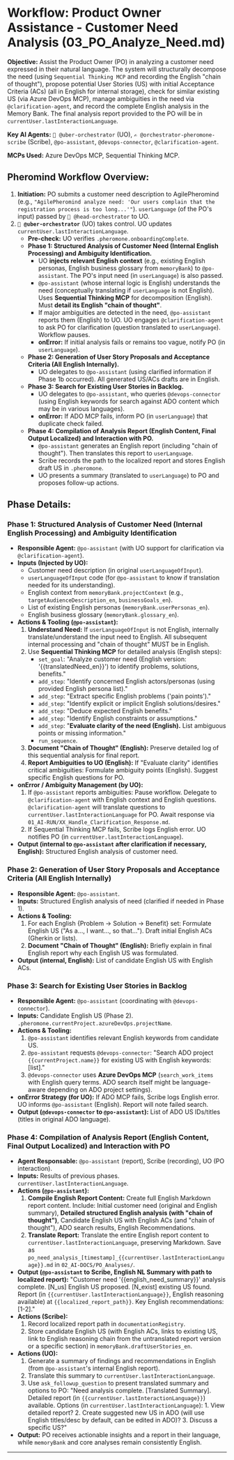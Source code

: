 # Workflow: Product Owner Assistance - Customer Need Analysis (03_PO_Analyze_Need.md)

**Objective:** Assist the Product Owner (PO) in analyzing a customer need expressed in their natural language. The system will structurally decompose the need (using `Sequential Thinking MCP` and recording the English "chain of thought"), propose potential User Stories (US) with initial Acceptance Criteria (ACs) (all in English for internal storage), check for similar existing US (via Azure DevOps MCP), manage ambiguities in the need via `@clarification-agent`, and record the complete English analysis in the Memory Bank. The final analysis report provided to the PO will be in `currentUser.lastInteractionLanguage`.

**Key AI Agents:** `🧐 @uber-orchestrator` (UO), `✍️ @orchestrator-pheromone-scribe` (Scribe), `@po-assistant`, `@devops-connector`, `@clarification-agent`.

**MCPs Used:** Azure DevOps MCP, Sequential Thinking MCP.

## Pheromind Workflow Overview:

1.  **Initiation:** PO submits a customer need description to AgilePheromind (e.g., `"AgilePheromind analyze need: 'Our users complain that the registration process is too long...'"`). `userLanguage` (of the PO's input) passed by `🎩 @head-orchestrator` to UO.
2.  **`🧐 @uber-orchestrator`** (UO) takes control. UO updates `currentUser.lastInteractionLanguage`.
    *   **Pre-check:** UO verifies `.pheromone.onboardingComplete`.
    *   **Phase 1: Structured Analysis of Customer Need (Internal English Processing) and Ambiguity Identification.**
        *   UO **injects relevant English context** (e.g., existing English personas, English business glossary from `memoryBank`) to `@po-assistant`. The PO's input need (in `userLanguage`) is also passed.
        *   `@po-assistant` (whose internal logic is English) understands the need (conceptually translating if `userLanguage` is not English). Uses **Sequential Thinking MCP** for decomposition (English). Must **detail its English "chain of thought"**.
        *   If major ambiguities are detected in the need, `@po-assistant` reports them (English) to UO. UO engages `@clarification-agent` to ask PO for clarification (question translated to `userLanguage`). Workflow pauses.
        *   **onError:** If initial analysis fails or remains too vague, notify PO (in `userLanguage`).
    *   **Phase 2: Generation of User Story Proposals and Acceptance Criteria (All English Internally).**
        *   UO delegates to `@po-assistant` (using clarified information if Phase 1b occurred). All generated US/ACs drafts are in English.
    *   **Phase 3: Search for Existing User Stories in Backlog.**
        *   UO delegates to `@po-assistant`, who queries `@devops-connector` (using English keywords for search against ADO content which may be in various languages).
        *   **onError:** If ADO MCP fails, inform PO (in `userLanguage`) that duplicate check failed.
    *   **Phase 4: Compilation of Analysis Report (English Content, Final Output Localized) and Interaction with PO.**
        *   `@po-assistant` generates an English report (including "chain of thought"). Then translates this report to `userLanguage`.
        *   Scribe records the path to the localized report and stores English draft US in `.pheromone`.
        *   UO presents a summary (translated to `userLanguage`) to PO and proposes follow-up actions.

## Phase Details:

### Phase 1: Structured Analysis of Customer Need (Internal English Processing) and Ambiguity Identification
*   **Responsible Agent:** `@po-assistant` (with UO support for clarification via `@clarification-agent`).
*   **Inputs (Injected by UO):**
    *   Customer need description (in original `userLanguageOfInput`).
    *   `userLanguageOfInput` code (for `@po-assistant` to know if translation needed for its understanding).
    *   English context from `memoryBank.projectContext` (e.g., `targetAudienceDescription_en`, `businessGoals_en`).
    *   List of existing English personas (`memoryBank.userPersonas_en`).
    *   English business glossary (`memoryBank.glossary_en`).
*   **Actions & Tooling (`@po-assistant`):**
    1.  **Understand Need:** If `userLanguageOfInput` is not English, internally translate/understand the input need to English. All subsequent internal processing and "chain of thought" MUST be in English.
    2.  Use **Sequential Thinking MCP** for detailed analysis (English steps):
        *   `set_goal`: "Analyze customer need (English version: '{{translatedNeed_en}}') to identify problems, solutions, benefits."
        *   `add_step`: "Identify concerned English actors/personas (using provided English persona list)."
        *   `add_step`: "Extract specific English problems ('pain points')."
        *   `add_step`: "Identify explicit or implicit English solutions/desires."
        *   `add_step`: "Deduce expected English benefits."
        *   `add_step`: "Identify English constraints or assumptions."
        *   `add_step`: "**Evaluate clarity of the need (English).** List ambiguous points or missing information."
        *   `run_sequence`.
    3.  **Document "Chain of Thought" (English):** Preserve detailed log of this sequential analysis for final report.
    4.  **Report Ambiguities to UO (English):** If "Evaluate clarity" identifies critical ambiguities: Formulate ambiguity points (English). Suggest specific English questions for PO.
*   **onError / Ambiguity Management (by UO):**
    1.  If `@po-assistant` reports ambiguities: Pause workflow. Delegate to `@clarification-agent` with English context and English questions. `@clarification-agent` will translate questions to `currentUser.lastInteractionLanguage` for PO. Await response via `01_AI-RUN/XX_Handle_Clarification_Response.md`.
    2.  If Sequential Thinking MCP fails, Scribe logs English error. UO notifies PO (in `currentUser.lastInteractionLanguage`).
*   **Output (internal to `@po-assistant` after clarification if necessary, English):** Structured English analysis of customer need.

### Phase 2: Generation of User Story Proposals and Acceptance Criteria (All English Internally)
*   **Responsible Agent:** `@po-assistant`.
*   **Inputs:** Structured English analysis of need (clarified if needed in Phase 1).
*   **Actions & Tooling:**
    1.  For each English {Problem -> Solution -> Benefit} set: Formulate English US ("As a..., I want..., so that..."). Draft initial English ACs (Gherkin or lists).
    2.  **Document "Chain of Thought" (English):** Briefly explain in final English report why each English US was formulated.
*   **Output (internal, English):** List of candidate English US with English ACs.

### Phase 3: Search for Existing User Stories in Backlog
*   **Responsible Agent:** `@po-assistant` (coordinating with `@devops-connector`).
*   **Inputs:** Candidate English US (Phase 2). `.pheromone.currentProject.azureDevOps.projectName`.
*   **Actions & Tooling:**
    1.  `@po-assistant` identifies relevant English keywords from candidate US.
    2.  `@po-assistant` requests `@devops-connector`: "Search ADO project `{{currentProject.name}}` for existing US with English keywords: [list]."
    3.  `@devops-connector` uses **Azure DevOps MCP** (`search_work_items` with English query terms. ADO search itself might be language-aware depending on ADO project settings).
*   **onError Strategy (for UO):** If ADO MCP fails, Scribe logs English error. UO informs `@po-assistant` (English). Report will note failed search.
*   **Output (`@devops-connector` to `@po-assistant`):** List of ADO US IDs/titles (titles in original ADO language).

### Phase 4: Compilation of Analysis Report (English Content, Final Output Localized) and Interaction with PO
*   **Agent Responsable:** `@po-assistant` (report), Scribe (recording), UO (PO interaction).
*   **Inputs:** Results of previous phases. `currentUser.lastInteractionLanguage`.
*   **Actions (`@po-assistant`):**
    1.  **Compile English Report Content:** Create full English Markdown report content. Include: Initial customer need (original and English summary), **Detailed structured English analysis (with "chain of thought")**, Candidate English US with English ACs (and "chain of thought"), ADO search results, English Recommendations.
    2.  **Translate Report:** Translate the entire English report content to `currentUser.lastInteractionLanguage`, preserving Markdown. Save as `po_need_analysis_[timestamp]_{{currentUser.lastInteractionLanguage}}.md` in `02_AI-DOCS/PO_Analyses/`.
*   **Output (`@po-assistant` to Scribe, English NL Summary with path to localized report):** "Customer need '{{english_need_summary}}' analysis complete. [N_us] English US proposed. [N_exist] existing US found. Report (in `{{currentUser.lastInteractionLanguage}}`, English reasoning available) at `{{localized_report_path}}`. Key English recommendations: [1-2]."
*   **Actions (Scribe):**
    1.  Record localized report path in `documentationRegistry`.
    2.  Store candidate English US (with English ACs, links to existing US, link to English reasoning chain from the untranslated report version or a specific section) in `memoryBank.draftUserStories_en`.
*   **Actions (UO):**
    1.  Generate a summary of findings and recommendations in English (from `@po-assistant`'s internal English report).
    2.  Translate this summary to `currentUser.lastInteractionLanguage`.
    3.  Use `ask_followup_question` to present translated summary and options to PO: "Need analysis complete. [Translated Summary]. Detailed report (in `{{currentUser.lastInteractionLanguage}}`) available. Options (in `currentUser.lastInteractionLanguage`): 1. View detailed report? 2. Create suggested new US in ADO (will use English titles/desc by default, can be edited in ADO)? 3. Discuss a specific US?"
*   **Output:** PO receives actionable insights and a report in their language, while `memoryBank` and core analyses remain consistently English.

---